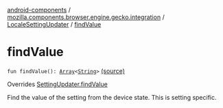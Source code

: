 [android-components](../../index.md) / [mozilla.components.browser.engine.gecko.integration](../index.md) / [LocaleSettingUpdater](index.md) / [findValue](./find-value.md)

# findValue

`fun findValue(): `[`Array`](https://kotlinlang.org/api/latest/jvm/stdlib/kotlin/-array/index.html)`<`[`String`](https://kotlinlang.org/api/latest/jvm/stdlib/kotlin/-string/index.html)`>` [(source)](https://github.com/mozilla-mobile/android-components/blob/master/components/browser/engine-gecko-beta/src/main/java/mozilla/components/browser/engine/gecko/integration/LocaleSettingUpdater.kt#L44)

Overrides [SettingUpdater.findValue](../-setting-updater/find-value.md)

Find the value of the setting from the device state. This is setting specific.

